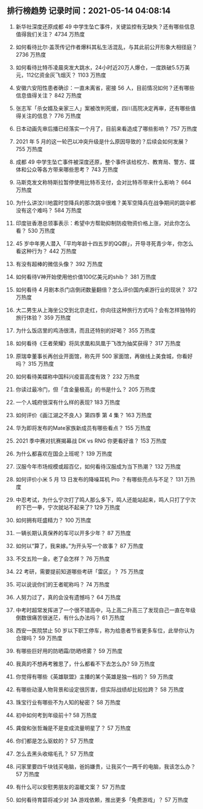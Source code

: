 
## 排行榜趋势 记录时间：2021-05-14 04:08:14
  
  1. 新华社深度还原成都 49 中学生坠亡事件，关键监控有无缺失？还有哪些信息值得我们关注？ 4734 万热度
    
  2. 如何看待比尔·盖茨传记作者爆料其私生活混乱，与其此前公开形象大相径庭？ 2736 万热度
    
  3. 如何看待比特币凌晨突发大跳水，24小时近20万人爆仓，一度跌破5.5万美元，112亿资金灰飞烟灭？ 1103 万热度
    
  4. 安徽六安阳性患者确诊：一直未离省，密接 56 人，目前情况如何？还有哪些信息值得关注？ 842 万热度
    
  5. 张志军「杀女婿及亲家三人」案被改判死缓，四川高院决定再审，还有哪些值得关注的信息？ 776 万热度
    
  6. 日本动画先审后播已经落实一个月了，目前来看造成了哪些影响？ 757 万热度
    
  7. 2021 年 5 月的这一轮巴以冲突升级是什么原因导致的？后续会如何发展？ 755 万热度
    
  8. 成都 49 中学生坠亡事件被深度还原，整个事件该给校方、教育局、警方、媒体和公众等各方带来哪些思考？ 743 万热度
    
  9. 马斯克发文称特斯拉暂停使用比特币支付，会对比特币带来什么影响？ 664 万热度
    
  10. 为什么讲汶川地震时空降兵的那次跳伞很难？美军空降兵在战争期间的跳伞都没有这个难吗？ 584 万热度
    
  11. 印度驻香港总领事表示：希望中方帮助抑制防疫物资价格上涨，对此你怎么看？ 530 万热度
    
  12. 45 岁中年男人潜入「平均年龄十四五岁的QQ群」，开导寻死青少年，你怎么看这种行为？ 442 万热度
    
  13. 有没有超棒的微信头像？ 392 万热度
    
  14. 如何看待V神开始使用他价值100亿美元的shib？ 381 万热度
    
  15. 如何看待 4 月剧本杀门店倒闭数量翻倍？怎么评价国内桌游行业的现状？ 372 万热度
    
  16. 大二男生从上海坐公交到北京走红，你向往这种旅行方式吗？会有怎样独特的旅行体验？ 359 万热度
    
  17. 为什么饭店里的鸡汤很清，而且还特别的好喝？ 355 万热度
    
  18. 如何看待《王者荣耀》将凤求凰和凤凰于飞改为抽奖获得？ 317 万热度
    
  19. 原瑞幸董事长再创业开面馆，称先开 500 家面馆，再做线上美食城，你看好吗？ 315 万热度
    
  20. 如何看待美媒称中国科兴疫苗高度有效？ 232 万热度
    
  21. 你读过最冷门，但「含金量极高」的书是什么？ 205 万热度
    
  22. 一个人城府很深有什么样的表现? 183 万热度
    
  23. 如何评价《画江湖之不良人》第四季 第 4 集？ 163 万热度
    
  24. 华为即将发布的Mate家族新成员有哪些看点？ 155 万热度
    
  25. 2021 季中赛对抗赛揭幕战 DK vs RNG 你更看好谁？ 153 万热度
    
  26. 为什么都喜欢在国企上班呢？ 139 万热度
    
  27. 汉服今年市场规模或超百亿，如何看待汉服成为当下热潮？ 132 万热度
    
  28. 如何评价小米 5 月 13 日发布的降噪耳机 Pro ？有哪些亮点与不足？ 131 万热度
    
  29. 中忍考试，为什么宁次打了鸣人那么多下，鸣人还能站起来，鸣人只打了宁次的下巴一拳，宁次就站不起来了? 129 万热度
    
  30. 如何拥有旺盛精力？ 100 万热度
    
  31. 一辆长期认真保养的车可以开多少年？ 87 万热度
    
  32. 如何以“算了，我来嫁。”为开头写一个故事？ 87 万热度
    
  33. 不交五险一金，老了会怎样？ 76 万热度
    
  34. 22 考研，需要提前知道哪些考研「雷区」？ 75 万热度
    
  35. 可以说说你们的王者昵称吗？ 74 万热度
    
  36. 人努力过了，真的会没有遗憾吗？ 64 万热度
    
  37. 中考时超常发挥进了一个很不错高中，马上高二升高三了发现自己一直在年级倒数很痛苦很迷茫，有什么办法吗？ 61 万热度
    
  38. 西安一医院禁止 50 岁以下职工停车，称为给患者节省更多车位，此举你认为合理吗？ 59 万热度
    
  39. 有哪些巨好用的防晒霜/防晒喷雾？ 59 万热度
    
  40. 我真的不想再考雅思了，什么都看不下去怎么办? 59 万热度
    
  41. 你觉得有哪些《英雄联盟》主播的某个英雄是独一档的？ 59 万热度
    
  42. 有哪些动漫人物背景和设定很厉害，但实际战绩却比较拉跨？ 58 万热度
    
  43. 珠宝行业有哪些不为人知的秘密？ 58 万热度
    
  44. 初中如何考到年级前十? 58 万热度
    
  45. 龚俊和张哲瀚是不是变成流量明星了？ 57 万热度
    
  46. 你们都是怎么驱蚊的？ 57 万热度
    
  47. 怎么去黑头收缩毛孔？ 57 万热度
    
  48. 问家里要四千块钱买电脑，爸妈嫌贵，让我买个一两千的电脑，我该怎么办？ 57 万热度
    
  49. 有什么可以安慰男朋友的温暖文案？ 57 万热度
    
  50. 如何看待育碧将减少对 3A 游戏依赖，推出更多「免费游戏」？ 57 万热度
    